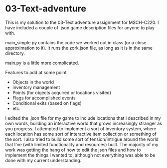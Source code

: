 # 03-Text-adventure

This is my solution to the 03-Text adventure assignment for MSCH-C220. I have included a couple of .json game description files for anyone to play with.

main_simple.py contains the code we worked out in class (or a close approximation to it). It runs the zork.json file, as long as it is in the same directory.

main.py is a little more complicated. 

Features to add at some point
 * Objects in the world
 * inventory management
 * Points (for objects acquired or locations visited)
 * Flags for accomplished events
 * Conditional exits (based on flags)
 * etc.



 I edited the .json file for my game to include locations that i described in my own words, building an interactive world that grows increasingly stranger as you progress. I attempted to implement a sort of inventory system, where each location has some sort of interactive item collection or something of the sort. I also tried to build some sort of tension/intrigue around the world that I've (with limited functionality and resources) built. The majority of my work was getting the hang of how to edit the json files and how to implement the things I wanted to, although not everything was able to be done with my current understanding. 